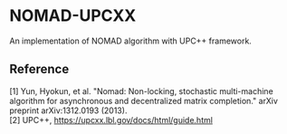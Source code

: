 # NOMAD-UPCXX
An implementation of NOMAD algorithm with UPC++ framework.

## Reference
[1] Yun, Hyokun, et al. "Nomad: Non-locking, stochastic multi-machine algorithm for asynchronous and decentralized matrix completion." arXiv preprint arXiv:1312.0193 (2013). \
[2] UPC++, https://upcxx.lbl.gov/docs/html/guide.html
